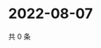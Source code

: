 # 2022-08-07

共 0 条

<!-- BEGIN WEIBO -->
<!-- 最后更新时间 Sun Aug 07 2022 00:21:05 GMT+0800 (China Standard Time) -->

<!-- END WEIBO -->
